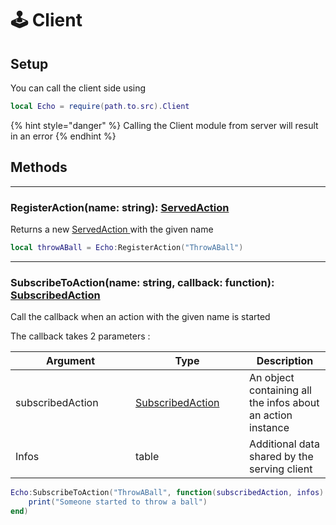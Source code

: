 # 🕹️ Client

## Setup

You can call the client side using

```lua
local Echo = require(path.to.src).Client
```

{% hint style="danger" %}
Calling the Client module from server will result in an error
{% endhint %}

## Methods

***

### RegisterAction(name: string): [ServedAction](servedaction.md)

Returns a new [ServedAction ](servedaction.md)with the given name

```lua
local throwABall = Echo:RegisterAction("ThrowABall")
```

***

### SubscribeToAction(name: string, callback: function): [SubscribedAction](subscribedaction.md)

Call the callback when an action with the given name is started

The callback takes 2 parameters :

<table><thead><tr><th width="176">Argument</th><th width="166">Type</th><th>Description</th></tr></thead><tbody><tr><td>subscribedAction</td><td><a href="subscribedaction.md">SubscribedAction</a></td><td>An object containing all the infos about an action instance</td></tr><tr><td>Infos</td><td>table</td><td>Additional data shared by the serving client</td></tr></tbody></table>

```lua
Echo:SubscribeToAction("ThrowABall", function(subscribedAction, infos)
    print("Someone started to throw a ball")
end)
```
